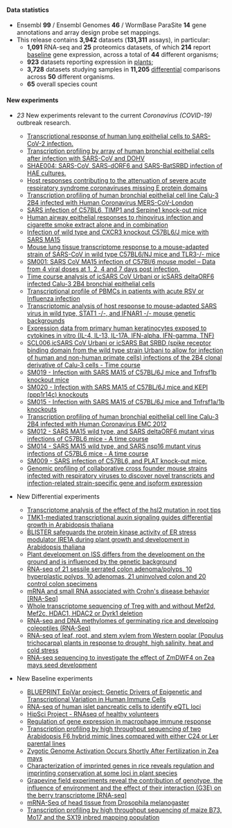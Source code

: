 #### Data statistics

- Ensembl **99** / Ensembl Genomes **46** / WormBase ParaSite **14** gene annotations and
  array design probe set mappings.   
- This release contains **3,942** datasets (**131,311** assays), in particular:            
  - **1,091** RNA-seq and **25** proteomics datasets, of which **214** report
    [baseline](https://www.ebi.ac.uk/gxa/baseline/experiments) gene expression, across a total of **44** different
    organisms;           
  - **923** datasets reporting expression in [plants](https://www.ebi.ac.uk/gxa/plant/experiments);               
  - **3,728** datasets studying samples in **11,205**
    [differential](https://www.ebi.ac.uk/gxa/help/index.html#differential-expression) comparisons across **50**
    different organisms.
  - **65** overall species count


#### New experiments

- *23* New experiments relevant to the current *Coronavirus (COVID-19)* outbreak research.
  - [Transcriptional response of human lung epithelial cells to SARS-CoV-2 infection.](https://www.ebi.ac.uk/gxa/experiments/E-GEOD-147507)
  - [Transcription profiling by array of human bronchial epithelial cells after infection with SARS-CoV and DOHV](https://www.ebi.ac.uk/gxa/experiments/E-GEOD-17400)
  - [SHAE004: SARS-CoV, SARS-dORF6 and SARS-BatSRBD infection of HAE cultures.](https://www.ebi.ac.uk/gxa/experiments/E-GEOD-47962)
  - [Host responses contributing to the attenuation of severe acute respiratory syndrome coronaviruses missing E protein domains](https://www.ebi.ac.uk/gxa/experiments/E-GEOD-59185)
  - [Transcription profiling of human bronchial epithelial cell line Calu-3 2B4 infected with Human Coronavirus MERS-CoV-London](https://www.ebi.ac.uk/gxa/experiments/E-GEOD-56677)
  - [SARS infection of C57BL6, TIMP1 and Serpine1 knock-out mice](https://www.ebi.ac.uk/gxa/experiments/E-GEOD-51386)
  - [Human airway epithelial responses to rhinovirus infection and cigarette smoke extract alone and in combination](https://www.ebi.ac.uk/gxa/experiments/E-GEOD-27973)
  - [Infection of wild type and CXCR3 knockout C57BL6/J mice with SARS MA15](https://www.ebi.ac.uk/gxa/experiments/E-GEOD-50878)
  - [Mouse lung tissue transcriptome response to a mouse-adapted strain of SARS-CoV in wild type C57BL6/NJ mice and TLR3-/- mice](https://www.ebi.ac.uk/gxa/experiments/E-GEOD-68820)
  - [SM001: SARS CoV MA15 infection of C57Bl/6 mouse model – Data from 4 viral doses at 1, 2, 4 and 7 days post infection.](https://www.ebi.ac.uk/gxa/experiments/E-GEOD-33266)
  - [Time course analysis of icSARS CoV Urbani or icSARS deltaORF6 infected Calu-3 2B4 bronchial epithelial cells](https://www.ebi.ac.uk/gxa/experiments/E-GEOD-33267)
  - [Transcriptional profile of PBMCs in patients with acute RSV or Influenza infection](https://www.ebi.ac.uk/gxa/experiments/E-GEOD-34205)
  - [Transcriptomic analysis of host response to mouse-adapted SARS virus in wild type, STAT1 -/-, and IFNAR1 -/- mouse genetic backgrounds](https://www.ebi.ac.uk/gxa/experiments/E-GEOD-36016)
  - [Expression data from primary human keratinocytes exposed to cytokines in vitro (IL-4, IL-13, IL-17A, IFN-alpha, IFN-gamma, TNF)](https://www.ebi.ac.uk/gxa/experiments/E-GEOD-36287)
  - [SCL006,icSARS CoV Urbani or icSARS Bat SRBD (spike receptor binding domain from the wild type strain Urbani to allow for infection of human and non-human primate cells) infections of the 2B4 clonal derivative of Calu-3 cells - Time course](https://www.ebi.ac.uk/gxa/experiments/E-GEOD-37827)
  - [SM019 - Infection with SARS MA15 of C57BL/6J mice and Tnfrsf1b knockout mice](https://www.ebi.ac.uk/gxa/experiments/E-GEOD-40824)
  - [SM020 - Infection with SARS MA15 of C57BL/6J mice and KEPI (ppp1r14c) knockouts](https://www.ebi.ac.uk/gxa/experiments/E-GEOD-40827)
  - [SM015 - Infection with SARS MA15 of C57BL/6J mice and Tnfrsf1a/1b knockouts](https://www.ebi.ac.uk/gxa/experiments/E-GEOD-40840)
  - [Transcription profiling of human bronchial epithelial cell line Calu-3 2B4 infected with Human Coronavirus EMC 2012](https://www.ebi.ac.uk/gxa/experiments/E-GEOD-45042)
  - [SM012 - SARS MA15 wild type, and SARS deltaORF6 mutant virus infections of C57BL6 mice - A time course](https://www.ebi.ac.uk/gxa/experiments/E-GEOD-49262)
  - [SM014 - SARS MA15 wild type, and SARS nsp16 mutant virus infections of C57BL6 mice - A time course](https://www.ebi.ac.uk/gxa/experiments/E-GEOD-49263)
  - [SM009 - SARS infection of C57BL6, and PLAT knock-out mice.](https://www.ebi.ac.uk/gxa/experiments/E-GEOD-51387)
  - [Genomic profiling of collaborative cross founder mouse strains infected with respiratory viruses to discover novel transcripts and infection-related strain-specific gene and isoform expression](https://www.ebi.ac.uk/gxa/experiments/E-GEOD-52405)

- New Differential experiments      
  - [Transcriptome analysis of the effect of the hsl2 mutation in root tips](https://www.ebi.ac.uk/gxa/experiments/E-GEOD-116517)
  - [TMK1-mediated transcriptional auxin signaling guides differential growth in Arabidopsis thaliana](https://www.ebi.ac.uk/gxa/experiments/E-GEOD-111716)
  - [BLISTER safeguards the protein kinase activity of ER stress modulator IRE1A during plant growth and development in Arabidopsis thaliana](https://www.ebi.ac.uk/gxa/experiments/E-GEOD-124235)
  - [Plant development on ISS differs from the development on the ground and is influenced by the genetic background](https://www.ebi.ac.uk/gxa/experiments/E-GEOD-95373)
  - [RNA-seq of 21 sessile serrated colon adenoma/polyps, 10 hyperplastic polyps, 10 adenomas, 21 uninvolved colon and 20 control colon specimens](https://www.ebi.ac.uk/gxa/experiments/E-GEOD-76987)
  - [mRNA and small RNA associated with Crohn's disease behavior [RNA-Seq]](https://www.ebi.ac.uk/gxa/experiments/E-GEOD-66207)
  - [Whole transcriptome sequencing of Treg with and without Mef2d, Mef2c, HDAC1, HDAC2 or Dyrk1 deletion](https://www.ebi.ac.uk/gxa/experiments/E-GEOD-139480)
  - [RNA-seq and DNA methylomes of germinating rice and developing coleoptiles (RNA-Seq)](https://www.ebi.ac.uk/gxa/experiments/E-GEOD-115371)
  - [RNA-seq of leaf, root, and stem xylem from Western poplar (Populus trichocarpa) plants in response to drought, high salinity, heat and cold stress](https://www.ebi.ac.uk/gxa/experiments/E-MTAB-5540)
  - [RNA-seq sequencing to investigate the effect of ZmDWF4 on Zea mays seed development](https://www.ebi.ac.uk/gxa/experiments/E-GEOD-108628)

- New Baseline experiments      
  - [BLUEPRINT EpiVar project: Genetic Drivers of Epigenetic and Transcriptional Variation in Human Immune Cells](https://www.ebi.ac.uk/gxa/experiments/E-ENAD-34)
  - [RNA-seq of human islet pancreatic cells to identify eQTL loci](https://www.ebi.ac.uk/gxa/experiments/E-ENAD-42)
  - [HipSci Project - RNAseq of healthy volunteers](https://www.ebi.ac.uk/gxa/experiments/E-ENAD-35)
  - [Regulation of gene expression in macrophage immune response](https://www.ebi.ac.uk/gxa/experiments/E-ENAD-41)
  - [Transcription profiling by high throughput sequencing of two Arabidopsis F6 hybrid mimic lines compared with either C24 or Ler parental lines](https://www.ebi.ac.uk/gxa/experiments/E-GEOD-64742)
  - [Zygotic Genome Activation Occurs Shortly After Fertilization in Zea mays](https://www.ebi.ac.uk/gxa/experiments/E-GEOD-98379)
  - [Characterization of imprinted genes in rice reveals regulation and imprinting conservation at some loci in plant species](https://www.ebi.ac.uk/gxa/experiments/E-GEOD-113769)
  - [Grapevine field experiments reveal the contribution of genotype, the influence of environment and the effect of their interaction (G3E) on the berry transcriptome [RNA-seq]](https://www.ebi.ac.uk/gxa/experiments/E-GEOD-97960)
  - [mRNA-Seq of head tissue from Drosophila melanogaster](https://www.ebi.ac.uk/gxa/experiments/E-GEOD-57337)
  - [Transcription profiling by high throughput sequencing of maize B73, Mo17 and the SX19 inbred mapping population](https://www.ebi.ac.uk/gxa/experiments/E-GEOD-97960)


